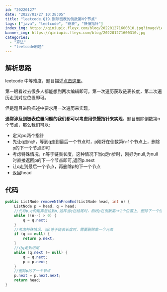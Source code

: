 ```yaml
---
id: "20220127"
date: "2022/01/27 10:38:05"
title: "leetcode.Q19.删除链表的倒数第N个节点"
tags: ["java", "leetcode", "链表", "快慢指针"]
index_img: https://qiniupic.fleyx.com/blog/202201271600310.jpg?imageView2/2/w/200
banner_img: https://qiniupic.fleyx.com/blog/202201271600310.jpg
categories:
  - "算法"
  - "leetcode刷题"
---
```



## 解析思路


leetcode 中等难度，题目描述[点击这里](https://leetcode-cn.com/problems/remove-nth-node-from-end-of-list/)。

第一眼看过去很多人都能想到两次编辑即可。第一次遍历获取链表长度，第二次遍历走到对应位置即可。

但是题目进阶描述中要求用一次遍历来实现。

**通常涉及到链表位置问题的我们都可以考虑用快慢指针来实现**。题目删除倒数第n个节点，那么我们可以:

- 定义pq两个指针
- 先让q走n步，等到q走到最后一个节点时，p刚好在倒数第n-1个节点上，删除p的下一个节点即可
- 考虑特殊情况，n等于链表长度，这种情况下当q走n步时，刚好为null,为null时直接返回p的下一个节点即可,返回p.next
- 让q走到最后一个节点，再删除p的下一个节点
- 返回head


## 代码
```java
public ListNode removeNthFromEnd(ListNode head, int n) {
    ListNode p = head, q = head;
    //先将p,q的距离差拉到n,这样当q在结尾时，刚好p在倒数第n+1个位置上，删除下一个位置即可
    while ((n--) > 0) {
        q = q.next;
    }
    //考虑特殊情况，当n等于链表长度时，需要删除第一个元素
    if (q == null) {
        return p.next;
    }
    //让q走到结尾
    while (q.next != null) {
        q = q.next;
        p = p.next;
    }
    //删除p的下一个节点
    p.next = p.next.next;
    return head;
}
```

